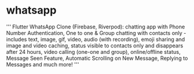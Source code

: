 # whatsapp

''' Flutter WhatsApp Clone (Firebase, Riverpod): chatting app with Phone Number Authentication, One to one & Group chatting with contacts only - includes text, image, gif, video, audio (with recording), emoji sharing and image and video caching, status visible to contacts only and disappears after 24 hours, video calling (one-one and group), online/offline status, Message Seen Feature, Automatic Scrolling on New Message, Replying to Messages and much more! '''

